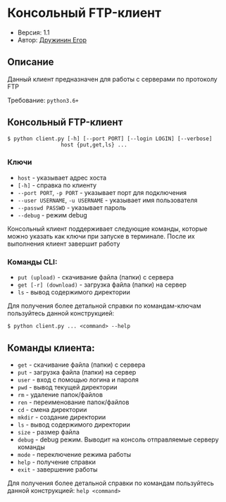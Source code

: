 # Консольный FTP-клиент

+ Версия: 1.1
+ Автор: [Дружинин Егор](http://github.com/hexlify/)

## Описание

Данный клиент предназначен для работы с серверами по протоколу FTP

Требование: `python3.6+`

## Консольный FTP-клиент

```
$ python client.py [-h] [--port PORT] [--login LOGIN] [--verbose]
                 host {put,get,ls} ...
```

### Ключи

+  `host` - указывает адрес хоста
+ `[-h]` - справка по клиенту
+  `--port PORT`, `-p PORT` - указывает порт для подключения
+  `--user USERNAME`, `-u USERNAME` - указывает имя пользователя
+ `--passwd PASSWD` - указывает пароль
+ `--debug` - режим debug

Консольный клиент поддерживает следующие команды, которые можно указать как ключи при запуске в терминале. После их выполнения клиент завершит работу

### Команды CLI:

+ `put (upload)` - скачивание файла (папки) с сервера
+ `get [-r] (download)` - загрузка файла (папки) на сервер
+ `ls` - вывод содержимого директории

Для получения более детальной справки по командам-ключам пользуйтесь данной конструкцией:

```
$ python client.py ... <command> --help
```

## Команды клиента:

+ `get` - скачивание файла (папки) с сервера
+ `put` - загрузка файла (папки) на сервер
+ `user` - вход с помощью логина и пароля
+ `pwd` - вывод текущей директории
+ `rm` - удаление папок/файлов
+ `ren` - переименование папок/файлов
+ `cd` - смена директории
+ `mkdir` - создание директории
+ `ls` - вывод содержимого директории
+ `size` - размер файла
+ `debug` - debug режим. Выводит на консоль отправляемые серверу команды
+ `mode` - переключение режима работы
+ `help` - получение справки
+ `exit` - завершение работы

Для получения более детальной справки по командам пользуйтесь данной конструкцией: `help <command>`
